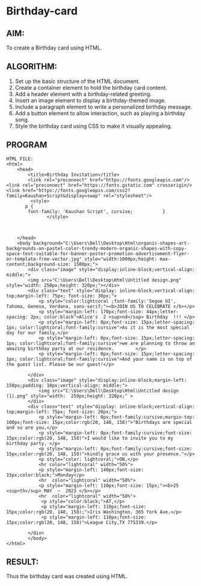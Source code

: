 # Birthday-card

## AIM:
To create a Birthday card using HTML.

## ALGORITHM:
1. Set up the basic structure of the HTML document.
2. Create a container element to hold the birthday card content.
3. Add a header element with a birthday-related greeting.
4. Insert an image element to display a birthday-themed image.
5. Include a paragraph element to write a personalized birthday message.
6. Add a button element to allow interaction, such as playing a birthday song.
7. Style the birthday card using CSS to make it visually appealing.

## PROGRAM
```
HTML FILE:
<html>
    <head>
        <title>Birthday Invitation</title>
        <link rel="preconnect" href="https://fonts.googleapis.com"/>
<link rel="preconnect" href="https://fonts.gstatic.com" crossorigin/>
<link href="https://fonts.googleapis.com/css2?family=Kaushan+Script&display=swap" rel="stylesheet"/>
         <style>
       p {
        font-family: 'Kaushan Script', cursive;           }
               </style>
               
        
        
    </head>
    <body background="C:\Users\Dell\Desktop\Html\organic-shapes-art-backgrounds-on-pastel-color-trendy-modern-organic-shapes-with-copy-space-text-suitable-for-banner-poster-promotion-advertisement-flyer-or-template-free-vector.jpg" style="width:1000px;height: max-content;background-size: 1500px;">
        <div class="image" style="display:inline-block;vertical-align: middle;">
        <img src="C:\Users\Dell\Desktop\Html\Untitled design.png" style="width: 250px;height: 320px;"></div>
        <div class="text" style="display: inline-block;vertical-align: top;margin-left: 75px; font-size: 30px;">
            <p style="color:lightcoral ;font-family:'Segoe UI', Tahoma, Geneva, Verdana, sans-serif;"><b>JOIN US TO CELEBRATE </b></p>
            <p style="margin-left: 170px;font-size: 44px;letter-spacing: 2px; color:black">Alice's  2 <sup>nd</sup> Birthday  !!! </p>
            <p style="margin-left: 0px;font-size: 15px;letter-spacing: 1px; color:lightcoral;font-family:cursive">As it is the most special day for our family,</p>
            <p style="margin-left: 0px;font-size: 15px;letter-spacing: 1px; color:lightcoral;font-family:cursive">we are planning to throw an amazing birthday party at our residence.        </p>
            <p style="margin-left: 0px;font-size: 15px;letter-spacing: 1px; color:lightcoral;font-family:cursive">And your name is on top of the guest list. Please be our guest!</p>

        </div>
        <div class="image" style="display:inline-block;margin-left: 150px;padding: 10px;vertical-align: middle;">
            <img src="C:\Users\Dell\Desktop\Html\Untitled design (1).png" style="width:  250px;height: 320px;" >
        </div>
        <div class="text" style="display: inline-block;vertical-align: top;margin-left: 75px; font-size: 20px;">
            <p style="margin-left: 0px;font-family:cursive;margin-top: 100px;font-size: 15px;color:rgb(20, 148, 158)">"Birthdays are special and so are you,</p>
            <p style="margin-left: 0px;font-family:cursive;font-size:  15px;color:rgb(20, 148, 158)">I would like to invite you to my birthday party, </p>
            <p style="margin-left: 0px;font-family:cursive;font-size: 15px;color:rgb(20, 148, 158)">kindly grace us with your presence."</p>
            <p style="color: lightcoral;">ON,</p>
            <hr color="lightcoral" width="50%">
            <p style="margin-left: 140px;font-size: 15px;color:black;">Monday</p>
            <hr  color="lightcoral" width="50%">
            <p style="margin-left: 110px;font-size: 15px;"><b>25 <sup>th</sup> MAY  ~  2023 </b></p>
            <hr  color="lightcoral" width="50%">           
             <p style="color:black;">AT,</p>
             <p style="margin-left: 110px;font-size: 15px;color:rgb(20, 148, 158);">Iris Washington, 365 York Ave.</p>
             <p style="margin-left: 110px;font-size: 15px;color:rgb(20, 148, 158)">League City,TX 775339.</p>

        </div>
        </body>
</html>

```
## RESULT:
Thus the birthday card was created using HTML. 
